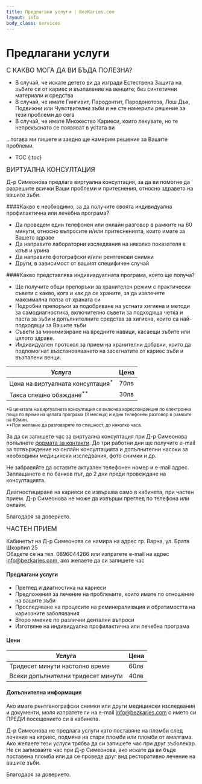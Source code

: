 ```yaml
---
title: Предлагани услуги | BezKaries.com
layout: info
body_class: services
---
```


# Предлагани услуги

<span style="font-size: larger;">С КАКВО МОГА ДА ВИ БЪДА ПОЛЕЗНА? </span><br />

- В случай, че искате детето ви да изгради Естествена Защита на зъбите си от кариес и възпаление на венците; без синтетични материали и средства<br />
- В случай, че имате Гингивит, Пародонтит, Пародонотоза, Лош Дъх, Подвижни или Чувствителни зъби и не сте намерили решение за тези проблеми до сега<br />
- В случай, че имате Множество Кариеси, които лекувате, но те непрекъснато се появяват в устата ви<br /> 

...тогава ми пишете и заедно ще намерим решение за Вашите проблеми. <br />

* TOC
{:toc}

<span style="font-size: larger;">ВИРТУАЛНА КОНСУЛТАЦИЯ </span><br />

Д-р Симеонова предлага виртуална консултация, за да ви помогне да разрешите всички Ваши проблеми и притеснения, относно здравето на вашите зъби.


####Какво е необходимо, за да получите своята индивидуална профилактична или лечебна програма?

- Да проведем един телефонен или онлайн разговор в рамките на 60 минути, относно въпросите и/или притесненията, които имате за Вашето здраве
- Да направите лабораторни изследвания на няколко показателя в кръв и урина
- Да направите фотографски и/или рентгенови снимки
- Други, в зависимост от вашият специфичен случай

####Какво представлява индивиадуалната програма, която ще получа?

- Ще получите общи препоръки за хранителен режим с практически съвети с какво, кога и как да се храните, за да извлечете максимална полза от храната си <br />
- Подробни препоръки за подобряване на устната хигиена и методи за самодиагностика, включително съвети за подходяща четка и паста за зъби и допълнителните средства за хигиена, които са най-подходящи за Вашите зъби <br />
- Съвети за минимизиране на вредните навици, касаещи зъбите или цялото здраве. <br />
- Индивидуален протокол за прием на хранителни добавки, които да подпомогнат възстановяването на засегнатите от кариес зъби и възпалени венци. <br />



Услугa | Цена
-----------|-----------|
Цена на виртуалната консултация<sup>*</sup> | 70лв
Такса спешно обаждане<sup>**</sup> | 30лв

<span style="font-size: smaller;">*В ценатата на виртуалната консултация се включва кореспонденция по електронна поща по време на цялата програма (3 месеца) и един телефонен разговор в рамките на 60мин. </span><br />
<span style="font-size: smaller;">**При желание да разговаряте по спешност, до няколко часа.</span>


За да си запишете час за виртуална консултация при Д-р Симеонова попълнете [формата за контакти][contact]. До три работни дни ще получите e-mail за потвърждение на онлайн консултацията и допълнителни насоки за необходими медицински изследвания, фото снимки и др.

Не забравяйте да оставите актуален телефонен номер и e-mail адрес.
Заплащането е по банков път, до 2 дни преди провеждане на консултацията.

Диагностициране на кариеси се извършва само в кабинета, при частен прием. Д-р Симеонова не може да извърши преглед по телефона или онлайн.

Благодаря за доверието.


<span style="font-size: larger;">ЧАСТЕН ПРИЕМ </span><br />

Кабинетът на Д-р Симеонова се намира на адрес гр. Варна, ул. Братя Шкорпил 25<br />
Обадете се на тел. 0896044266 или изпратете e-mail на адрес [info@bezkaries.com][email], ако желаете да си запишете час

#### Предлагани услуги

- Преглед и диагностика на кариеси
- Предложения за лечение на проблемите, които имате по отношение на вашите зъби
- Проследяване на процесите на реминерализация и обратимостта на кариозните заболявания
- Второ мнение по различни дентални въпроси
- Изготвяне на индивидуална профилактична или лечебна програма

#### Цени

Услуга | Цена
-----------|-----------|
Тридесет минути настолно време | 60лв
Всеки допълнителни тридесет минути | 40лв


#### Допълнителна информация

Ако имате рентгенографски снимки или други медицински изследвания и документи, моля изпратете ги на e-mail [info@bezkaries.com][email] с името си ПРЕДИ посещението си в кабинета.

Д-р Симеонова не предлага услуги като поставяне на пломби след лечение на кариес, подмяна на стари пломби или пломби от амалгама. Ако желаете тези услуги трябва да си запишете час при друг зъболекар. 
Не си записвайте час при Д-р Симеонова, ако искате да ви бъде поставена пломба или да се проведе друг вид ресторативно лечение на вашите зъби.

Благодаря за доверието.


[email]: mailto:info@bezkaries.com
[contact]: /contact/
